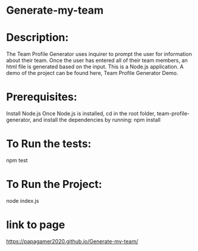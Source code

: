 
# Generate-my-team 

# Description:
The Team Profile Generator uses inquirer to prompt the user for information about their team. Once the user has entered all of their team members, an html file is generated based on the input. This is a Node.js application. A demo of the project can be found here, Team Profile Generator Demo.

# Prerequisites:
Install Node.js
Once Node.js is installed, cd in the root folder, team-profile-generator, and install the dependencies by running:
npm install
# To Run the tests:
npm test
# To Run the Project:
node index.js

# link to page
https://papagamer2020.github.io/Generate-my-team/